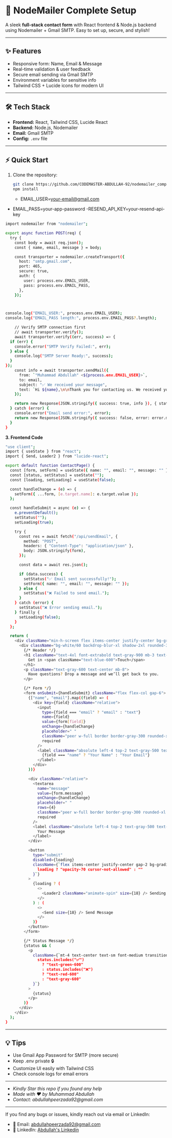 # 🚀 NodeMailer Complete Setup

A sleek **full-stack contact form** with React frontend & Node.js backend using Nodemailer + Gmail SMTP. Easy to set up, secure, and stylish!

---

## ✨ Features

- Responsive form: Name, Email & Message
- Real-time validation & user feedback
- Secure email sending via Gmail SMTP
- Environment variables for sensitive info
- Tailwind CSS + Lucide icons for modern UI

---

## 🛠 Tech Stack

- **Frontend:** React, Tailwind CSS, Lucide React
- **Backend:** Node.js, Nodemailer
- **Email:** Gmail SMTP
- **Config:** `.env` file

---

## ⚡ Quick Start

1. Clone the repository:

   ```bash
   git clone https://github.com/CODEMASTER-ABDULLAH-92/nodemailer_complete_setup.git
   npm install
   ```

   - EMAIL_USER=your-email@gmail.com

- EMAIL_PASS=your-app-password
  -RESEND_API_KEY=your-resend-api-key

```bash
import nodemailer from "nodemailer";

export async function POST(req) {
  try {
    const body = await req.json();
    const { name, email, message } = body;

    const transporter = nodemailer.createTransport({
      host: "smtp.gmail.com",
      port: 465,
      secure: true,
      auth: {
        user: process.env.EMAIL_USER,
        pass: process.env.EMAIL_PASS,
      },
    });



console.log("EMAIL_USER:", process.env.EMAIL_USER);
console.log("EMAIL_PASS length:", process.env.EMAIL_PASS?.length);

    // Verify SMTP connection first
    // await transporter.verify();
    await transporter.verify((err, success) => {
  if (err) {
    console.error("SMTP Verify Failed:", err);
  } else {
    console.log("SMTP Server Ready:", success);
  }
});
    const info = await transporter.sendMail({
      from: `"Muhammad Abdullah" <${process.env.EMAIL_USER}>`,
      to: email,
      subject: "✅ We received your message",
      text: `Hi ${name},\n\nThank you for contacting us. We received your message:\n\n"${message}"\n\nWe will get back to you soon.\n\n- Muhammad Abdullah`,
    });

    return new Response(JSON.stringify({ success: true, info }), { status: 200 });
  } catch (error) {
    console.error("Email send error:", error);
    return new Response(JSON.stringify({ success: false, error: error.message }), { status: 500 });
  }
}
```

**3. Frontend Code**

```bash
"use client";
import { useState } from "react";
import { Send, Loader2 } from "lucide-react";

export default function ContactPage() {
  const [form, setForm] = useState({ name: "", email: "", message: "" });
  const [status, setStatus] = useState("");
  const [loading, setLoading] = useState(false);

  const handleChange = (e) => {
    setForm({ ...form, [e.target.name]: e.target.value });
  };

  const handleSubmit = async (e) => {
    e.preventDefault();
    setStatus("");
    setLoading(true);

    try {
      const res = await fetch("/api/sendEmail", {
        method: "POST",
        headers: { "Content-Type": "application/json" },
        body: JSON.stringify(form),
      });

      const data = await res.json();

      if (data.success) {
        setStatus("✅ Email sent successfully!");
        setForm({ name: "", email: "", message: "" });
      } else {
        setStatus("❌ Failed to send email.");
      }
    } catch (error) {
      setStatus("❌ Error sending email.");
    } finally {
      setLoading(false);
    }
  };

  return (
    <div className="min-h-screen flex items-center justify-center bg-gradient-to-br from-blue-50 via-white to-blue-100 px-4">
      <div className="bg-white/60 backdrop-blur-xl shadow-2xl rounded-3xl p-8 md:p-12 w-full max-w-lg border border-white/40 transition-all hover:shadow-blue-100">
        {/* Header */}
        <h1 className="text-4xl font-extrabold text-gray-900 mb-3 text-center">
          Get in <span className="text-blue-600">Touch</span>
        </h1>
        <p className="text-gray-600 text-center mb-8">
          Have questions? Drop a message and we’ll get back to you.
        </p>

        {/* Form */}
        <form onSubmit={handleSubmit} className="flex flex-col gap-6">
          {["name", "email"].map((field) => (
            <div key={field} className="relative">
              <input
                type={field === "email" ? "email" : "text"}
                name={field}
                value={form[field]}
                onChange={handleChange}
                placeholder=" "
                className="peer w-full border border-gray-300 rounded-xl px-4 pt-5 pb-2 text-gray-900 bg-white/50 focus:border-blue-400 focus:ring-2 focus:ring-blue-300 focus:outline-none transition-all"
                required
              />
              <label className="absolute left-4 top-2 text-gray-500 text-sm transition-all peer-placeholder-shown:top-4 peer-placeholder-shown:text-gray-400 peer-placeholder-shown:text-base peer-focus:top-2 peer-focus:text-sm peer-focus:text-blue-500">
                {field === "name" ? "Your Name" : "Your Email"}
              </label>
            </div>
          ))}

          <div className="relative">
            <textarea
              name="message"
              value={form.message}
              onChange={handleChange}
              placeholder=" "
              rows={4}
              className="peer w-full border border-gray-300 rounded-xl px-4 pt-5 pb-2 text-gray-900 bg-white/50 focus:border-blue-400 focus:ring-2 focus:ring-blue-300 focus:outline-none transition-all"
              required
            />
            <label className="absolute left-4 top-2 text-gray-500 text-sm transition-all peer-placeholder-shown:top-4 peer-placeholder-shown:text-gray-400 peer-placeholder-shown:text-base peer-focus:top-2 peer-focus:text-sm peer-focus:text-blue-500">
              Your Message
            </label>
          </div>

          <button
            type="submit"
            disabled={loading}
            className={`flex items-center justify-center gap-2 bg-gradient-to-r from-blue-600 to-blue-500 text-white font-semibold py-3 rounded-xl shadow-lg hover:shadow-xl hover:scale-[1.02] active:scale-95 transition-all ${
              loading ? "opacity-70 cursor-not-allowed" : ""
            }`}
          >
            {loading ? (
              <>
                <Loader2 className="animate-spin" size={18} /> Sending...
              </>
            ) : (
              <>
                <Send size={18} /> Send Message
              </>
            )}
          </button>
        </form>

        {/* Status Message */}
        {status && (
          <p
            className={`mt-4 text-center text-sm font-medium transition-all ${
              status.includes("✅")
                ? "text-green-600"
                : status.includes("❌")
                ? "text-red-600"
                : "text-gray-600"
            }`}
          >
            {status}
          </p>
        )}
      </div>
    </div>
  );
}
```

---

## 💡 Tips

- Use Gmail App Password for SMTP (more secure)
- Keep .env private 🔒
- Customize UI easily with Tailwind CSS
- Check console logs for email errors

---

- _Kindly Star this repo if you found any help_
- _Made with ❤️ by Muhammad Abdullah_
- _Contact: abdullahpeerzada92@gmail.com_

---

If you find any bugs or issues, kindly reach out via email or LinkedIn:

- 📧 Email: abdullahpeerzada92@gmail.com
- 🔗 LinkedIn: [Abdullah's Linkedin](https://www.linkedin.com/in/muhammad-abdullah-4881b2384/)
